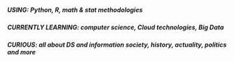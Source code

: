 
#####    USING:  Python, R, math & stat methodologies
#####  CURRENTLY LEARNING:  computer science, Cloud technologies, Big Data
#####   CURIOUS:  all about DS and information society, history, actuality, politics and more
